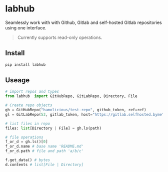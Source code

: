 # labhub

Seamlessly work with with Github, Gitlab and self-hosted Gitlab repositories using one interface.

> Currently supports read-only operations.

## Install

```bash
pip install labhub
```

## Useage

```python
# import repos and types
from labhub  import GitHubRepo, GitLabRepo, Directory, File

# Create repo objects
gh = GitHubRepo("hamolicious/test-repo", github_token, ref=ref)
gl = GitLabRepo(53, gitlab_token, host="https://gitlab.selfhosted.byme", ref=ref)

# list files in repo
files: list[Directory | File] = gh.ls(path)

# file operations
f_or_d = gh.ls()[0]
f_or_d.name # base name 'README.md'
f_or_d.path # file and path 'a/b/c'

f.get_data() # bytes
d.contents # list[File | Directory]
```

